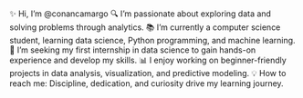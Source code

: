 ✨ Hi, I’m @conancamargo
🔍 I’m passionate about exploring data and solving problems through analytics.
📚 I’m currently a computer science student, learning data science, Python programming, and machine learning.
🚀 I’m seeking my first internship in data science to gain hands-on experience and develop my skills.
📊 I enjoy working on beginner-friendly projects in data analysis, visualization, and predictive modeling.
💡 How to reach me: Discipline, dedication, and curiosity drive my learning journey.
